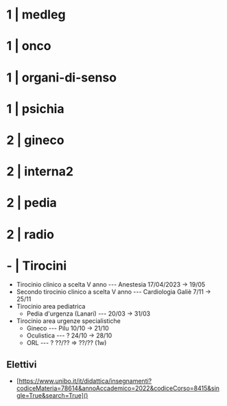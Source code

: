 # 1 | medleg

# 1 | onco

# 1 | organi-di-senso

# 1 | psichia

# 2 | gineco

# 2 | interna2

# 2 | pedia

# 2 | radio

# - | Tirocini
- Tirocinio clinico a scelta V anno --- Anestesia 17/04/2023 → 19/05
- Secondo tirocinio clinico a scelta V anno --- Cardiologia Galiè 7/11 → 25/11
- Tirocinio area pediatrica
	- Pedia d'urgenza (Lanari) --- 20/03 → 31/03
- Tirocinio area urgenze specialistiche
	- Gineco --- Pilu 10/10 → 21/10
	- Oculistica --- ? 24/10 → 28/10
	- ORL --- ? ??/?? ⇒ ??/?? (1w)

## Elettivi
- [https://www.unibo.it/it/didattica/insegnamenti?codiceMateria=78614&annoAccademico=2022&codiceCorso=8415&single=True&search=True]()
